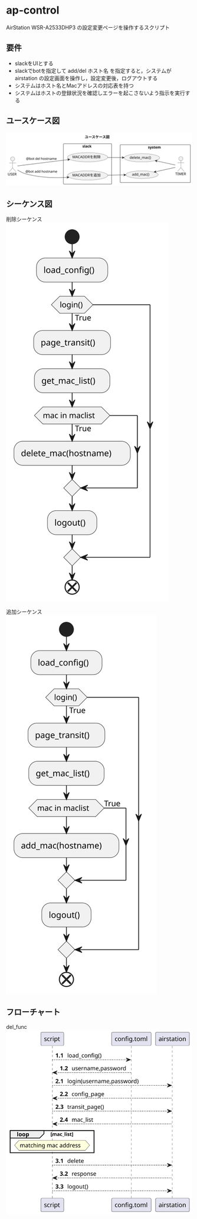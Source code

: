 # ap-control

AirStation WSR-A2533DHP3 の設定変更ページを操作するスクリプト

## 要件

- slackをUIとする
- slackでbotを指定して add/del ホスト名 を指定すると，システムが airstation の設定画面を操作し，設定変更後，ログアウトする
- システムはホスト名とMacアドレスの対応表を持つ
- システムはホストの登録状況を確認しエラーを起こさないよう指示を実行する

## ユースケース図

![](out/figure/usecase.svg)

## シーケンス図

削除シーケンス
![](out/figure/del_func.svg)

追加シーケンス
![](out/figure/add_func.svg)

## フローチャート

del_func
![](out/figure/del_proc.svg)